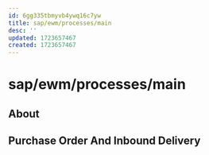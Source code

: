 ```yaml
---
id: 6gg335tbmyvb4ywq16c7yw
title: sap/ewm/processes/main
desc: ''
updated: 1723657467
created: 1723657467
---
```

# sap/ewm/processes/main

## About

## Purchase Order And Inbound Delivery

